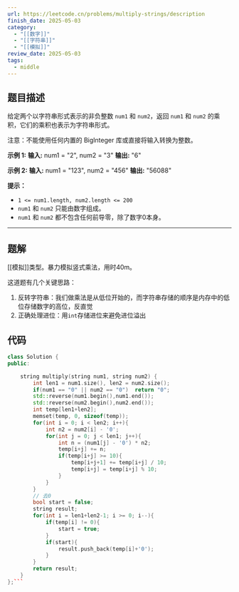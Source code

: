 ```yaml
---
url: https://leetcode.cn/problems/multiply-strings/description
finish_date: 2025-05-03
category:
  - "[[数字]]"
  - "[[字符串]]"
  - "[[模拟]]"
review_date: 2025-05-03
tags:
  - middle
---
```

## 题目描述

给定两个以字符串形式表示的非负整数 `num1` 和 `num2`，返回 `num1` 和 `num2` 的乘积，它们的乘积也表示为字符串形式。

注意：不能使用任何内置的 BigInteger 库或直接将输入转换为整数。

**示例 1:**
**输入:** num1 = "2", num2 = "3"
**输出:** "6"

**示例 2:**
**输入:** num1 = "123", num2 = "456"
**输出:** "56088"

**提示：**
- `1 <= num1.length, num2.length <= 200`
- `num1` 和 `num2` 只能由数字组成。
- `num1` 和 `num2` 都不包含任何前导零，除了数字0本身。

---
## 题解

[[模拟]]类型。暴力模拟竖式乘法，用时40m。

这道题有几个关键思路：
1. 反转字符串：我们做乘法是从低位开始的，而字符串存储的顺序是内存中的低位存储数字的高位，反直觉
2. 正确处理进位：用`int`存储进位来避免进位溢出

## 代码

```cpp
class Solution {
public:

    string multiply(string num1, string num2) {
        int len1 = num1.size(), len2 = num2.size();
        if(num1 == "0" || num2 == "0")  return "0";
        std::reverse(num1.begin(),num1.end());
        std::reverse(num2.begin(),num2.end());
        int temp[len1+len2];
        memset(temp, 0, sizeof(temp));
        for(int i = 0; i < len2; i++){
            int n2 = num2[i] - '0';
            for(int j = 0; j < len1; j++){
                int n = (num1[j] - '0') * n2;
                temp[i+j] += n;
                if(temp[i+j] >= 10){
                    temp[i+j+1] += temp[i+j] / 10;
                    temp[i+j] = temp[i+j] % 10;
                }
            }
        }
        // 去0
        bool start = false;
        string result;
        for(int i = len1+len2-1; i >= 0; i--){
            if(temp[i] != 0){
                start = true;
            }
            if(start){
                result.push_back(temp[i]+'0');
            }
        }
        return result;
    }
};```